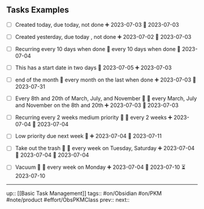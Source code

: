 ## Tasks Examples


- [ ] Created today, due today, not done ➕ 2023-07-03 📅 2023-07-03 
- [ ] Created yesterday, due today , not done ➕ 2023-07-02 📅 2023-07-03 
- [ ] Recurring every 10 days when done 🔁 every 10 days when done 🛫 2023-07-04
- [ ] This has a start date in two days 🛫 2023-07-05 ➕ 2023-07-03 
- [ ] end of the month 🔁 every month on the last when done ➕ 2023-07-03 🛫 2023-07-31
- [ ] Every 8th and 20th of March, July, and November 🔼 🔁 every March, July and November on the 8th and 20th ➕ 2023-07-03 🛫 2023-07-03
- [ ] Recurring every 2 weeks medium priority 🔼 🔁 every 2 weeks ➕ 2023-07-04 🛫 2023-07-04
- [ ] Low priority due next week 🔽 ➕ 2023-07-04 📅 2023-07-11
- [ ] Take out the trash 🔼 🔁 every week on Tuesday, Saturday ➕ 2023-07-04 🛫 2023-07-04 📅 2023-07-04
- [ ] Vacuum 🔼 🔁 every week on Monday ➕ 2023-07-04 🛫 2023-07-10 ⏳ 2023-07-10






---
up:: [[Basic Task Management]]
tags:: #on/Obsidian #on/PKM  #note/product #effort/ObsPKMClass 
prev:: 
next:: 
